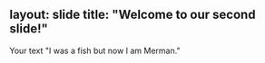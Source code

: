 layout: slide
title: "Welcome to our second slide!"
---
Your text
"I was a fish but now I am Merman."
